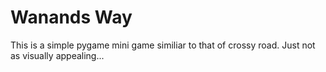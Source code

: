 # Wanands Way

This is a simple pygame mini game similiar to that of crossy road. Just not as visually appealing...
